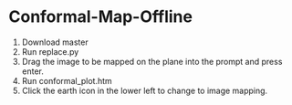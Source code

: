 # Conformal-Map-Offline
1. Download master
2. Run replace.py
3. Drag the image to be mapped on the plane into the prompt and press enter.
4. Run conformal_plot.htm
5. Click the earth icon in the lower left to change to image mapping.
